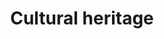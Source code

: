 ---
title: Cultural heritage
longTitle: 'Cultural heritage'
tags:
- gccommon
narrowerTerm:
- "[[Heritage]]"
relatedTerm:
- "[[Culture Customs]]"
use:
- "[[Cultural property]]"
---
